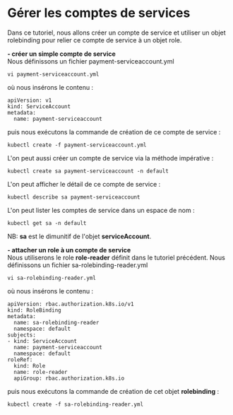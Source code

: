 # Gérer les comptes de services

Dans ce tutoriel, nous allons créer un compte de service et utiliser un objet rolebinding pour relier ce compte de service à un objet role.

**- créer un simple compte de service**<br>
Nous définissons un fichier payment-serviceaccount.yml
```
vi payment-serviceaccount.yml
```
où nous insérons le contenu :
```
apiVersion: v1
kind: ServiceAccount
metadata:
  name: payment-serviceaccount
```

puis nous exécutons la commande de création de ce compte de service :
```
kubectl create -f payment-serviceaccount.yml
```

L'on peut aussi créer un compte de service via la méthode impérative :
```
kubectl create sa payment-serviceaccount -n default
```

L'on peut afficher le détail de ce compte de service :
```
kubectl describe sa payment-serviceaccount
```

L'on peut lister les comptes de service dans un espace de nom :
```
kubectl get sa -n default
```

NB: **sa** est le dimunitif de l'objet **serviceAccount**.<br>

**- attacher un role à un compte de service**<br>
Nous utiliserons le role **role-reader** définit dans le tutoriel précédent.
Nous définissons un fichier sa-rolebinding-reader.yml
```
vi sa-rolebinding-reader.yml
```
où nous insérons le contenu :
```
apiVersion: rbac.authorization.k8s.io/v1
kind: RoleBinding
metadata:
  name: sa-rolebinding-reader
  namespace: default
subjects:
- kind: ServiceAccount
  name: payment-serviceaccount
  namespace: default
roleRef:
  kind: Role
  name: role-reader
  apiGroup: rbac.authorization.k8s.io
```

puis nous exécutons la commande de création de cet objet **rolebinding** :
```
kubectl create -f sa-rolebinding-reader.yml
```